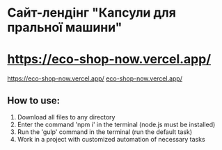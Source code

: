 # Сайт-лендінг "Капсули для пральної машини"
# https://eco-shop-now.vercel.app/
<a target="_blank" href="">https://eco-shop-now.vercel.app/</a>
[eco-shop-now.vercel.app/](https://eco-shop-now.vercel.app/)

## How to use:
1. Download all files to any directory
2. Enter the command 'npm i' in the terminal (node.js must be installed)
3. Run the 'gulp' command in the terminal (run the default task)
4. Work in a project with customized automation of necessary tasks
